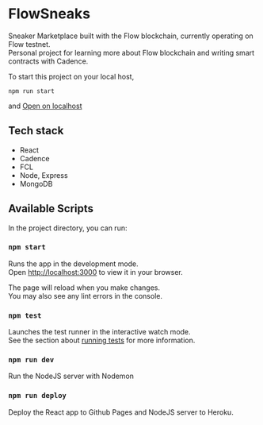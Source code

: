 # FlowSneaks

Sneaker Marketplace built with the Flow blockchain, currently operating on Flow testnet.<br/>
Personal project for learning more about Flow blockchain and writing smart contracts with Cadence.<br/>

To start this project on your local host,

```
npm run start
```

and [Open on localhost](http://localhost:3000/nftmarketflow)

## Tech stack

- React
- Cadence
- FCL
- Node, Express
- MongoDB

## Available Scripts

In the project directory, you can run:

### `npm start`

Runs the app in the development mode.\
Open [http://localhost:3000](http://localhost:3000) to view it in your browser.

The page will reload when you make changes.\
You may also see any lint errors in the console.

### `npm test`

Launches the test runner in the interactive watch mode.\
See the section about [running tests](https://facebook.github.io/create-react-app/docs/running-tests) for more information.

### `npm run dev`

Run the NodeJS server with Nodemon

### `npm run deploy`

Deploy the React app to Github Pages and NodeJS server to Heroku.
